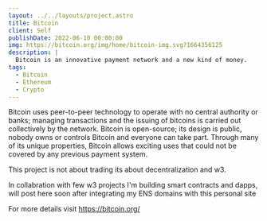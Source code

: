 ```yaml
---
layout: ../../layouts/project.astro
title: Bitcoin
client: Self
publishDate: 2022-06-10 00:00:00
img: https://bitcoin.org/img/home/bitcoin-img.svg?1664356125
description: |
  Bitcoin is an innovative payment network and a new kind of money.
tags:
  - Bitcoin
  - Ethereum
  - Crypto
---
```


Bitcoin uses peer-to-peer technology to operate with no central authority or banks; managing transactions and the issuing of bitcoins is carried out collectively by the network. Bitcoin is open-source; its design is public, nobody owns or controls Bitcoin and everyone can take part. Through many of its unique properties, Bitcoin allows exciting uses that could not be covered by any previous payment system.

This project is not about trading its about decentralization and w3.

In collabration with few w3 projects I'm building smart contracts and dapps, will post here soon after integrating my ENS domains with this personal site

For more details visit https://bitcoin.org/
